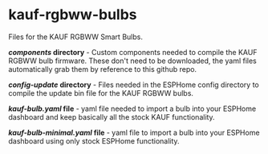 # kauf-rgbww-bulbs
Files for the KAUF RGBWW Smart Bulbs.

***components* directory** - Custom components needed to compile the KAUF RGBWW bulb firmware.  These don't need to be downloaded, the yaml files automatically grab them by reference to this github repo.

***config-update* directory** - Files needed in the ESPHome config directory to compile the update bin file for the KAUF RGBWW bulbs.

***kauf-bulb.yaml* file** - yaml file needed to import a bulb into your ESPHome dashboard and keep basically all the stock KAUF functionality.

***kauf-bulb-minimal.yaml* file** - yaml file to import a bulb into your ESPHome dashboard using only stock ESPHome functionality.


